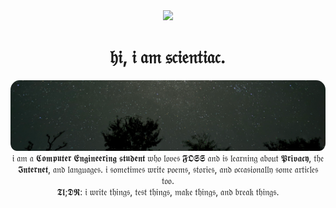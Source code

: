 
<div align="center">
    <img src="https://scientiac.space/res/colors/logo-night-spaceduck.svg" width="80" />
    <h1>𝔥𝔦, 𝔦 𝔞𝔪 𝔰𝔠𝔦𝔢𝔫𝔱𝔦𝔞𝔠.</h1>
</div>
<div style="border-radius: 15px; overflow: hidden;">
  <img src="/assets/image.png" />
</div>
<div align="center">
𝔦 𝔞𝔪 𝔞 𝕮𝖔𝖒𝖕𝖚𝖙𝖊𝖗 𝕰𝖓𝖌𝖎𝖓𝖊𝖊𝖗𝖎𝖓𝖌 𝖘𝖙𝖚𝖉𝖊𝖓𝖙 𝔴𝔥𝔬 𝔩𝔬𝔳𝔢𝔰 𝕱𝕺𝕾𝕾 𝔞𝔫𝔡 𝔦𝔰 𝔩𝔢𝔞𝔯𝔫𝔦𝔫𝔤 𝔞𝔟𝔬𝔲𝔱 𝕻𝖗𝖎𝖛𝖆𝖈𝖞, 𝔱𝔥𝔢 𝕴𝖓𝖙𝖊𝖗𝖓𝖊𝖙, 𝔞𝔫𝔡 𝔩𝔞𝔫𝔤𝔲𝔞𝔤𝔢𝔰. 𝔦 𝔰𝔬𝔪𝔢𝔱𝔦𝔪𝔢𝔰 𝔴𝔯𝔦𝔱𝔢 𝔭𝔬𝔢𝔪𝔰, 𝔰𝔱𝔬𝔯𝔦𝔢𝔰, 𝔞𝔫𝔡 𝔬𝔠𝔠𝔞𝔰𝔦𝔬𝔫𝔞𝔩𝔩𝔶 𝔰𝔬𝔪𝔢 𝔞𝔯𝔱𝔦𝔠𝔩𝔢𝔰 𝔱𝔬𝔬.
</div>
<div align="center">
𝕿𝖑;𝕯𝕽: 𝔦 𝔴𝔯𝔦𝔱𝔢 𝔱𝔥𝔦𝔫𝔤𝔰, 𝔱𝔢𝔰𝔱 𝔱𝔥𝔦𝔫𝔤𝔰, 𝔪𝔞𝔨𝔢 𝔱𝔥𝔦𝔫𝔤𝔰, 𝔞𝔫𝔡 𝔟𝔯𝔢𝔞𝔨 𝔱𝔥𝔦𝔫𝔤𝔰.
</div>



